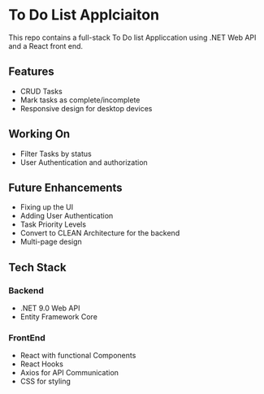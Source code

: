 # To Do List Applciaiton

This repo contains a full-stack To Do list Appliccation using .NET Web API and a React front end.

## Features
* CRUD Tasks
* Mark tasks as complete/incomplete
* Responsive design for desktop devices

## Working On
* Filter Tasks by status
* User Authentication and authorization

## Future Enhancements
* Fixing up the UI
* Adding User Authentication
* Task Priority Levels
* Convert to CLEAN Architecture for the backend
*  Multi-page design

## Tech Stack
### Backend
* .NET 9.0 Web API
* Entity Framework Core

### FrontEnd
* React with functional Components
* React Hooks
* Axios for API Communication
* CSS for styling

 
  
